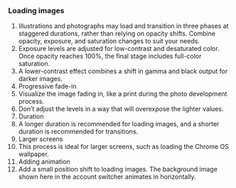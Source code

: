 ### Loading images
1. Illustrations and photographs may load and transition in three phases at staggered durations, rather than relying on opacity shifts. Combine opacity, exposure, and saturation changes to suit your needs.
2. Exposure levels are adjusted for low-contrast and desaturated color. Once opacity reaches 100%, the final stage includes full-color saturation.
3. A lower-contrast effect combines a shift in gamma and black output for darker images.
4. Progressive fade-in
  1. Visualize the image fading in, like a print during the photo development process.
  2. Don’t adjust the levels in a way that will overexpose the lighter values.
5. Duration
  1. A longer duration is recommended for loading images, and a shorter duration is recommended for transitions.
6. Larger screens
  1. This process is ideal for larger screens, such as loading the Chrome OS wallpaper.
7. Adding animation
  1. Add a small position shift to loading images. The background image shown here in the account switcher animates in horizontally.

